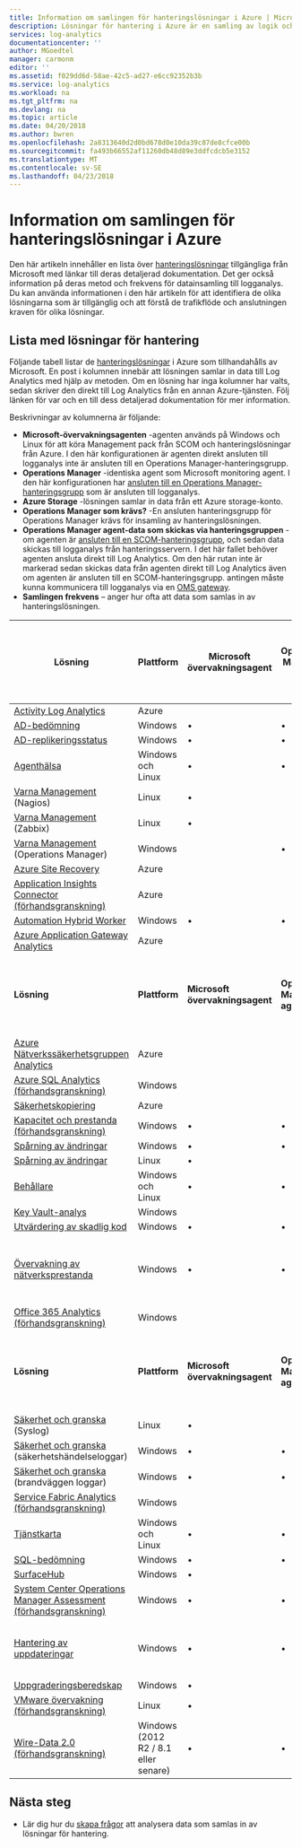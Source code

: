 ```yaml
---
title: Information om samlingen för hanteringslösningar i Azure | Microsoft Docs
description: Lösningar för hantering i Azure är en samling av logik och visualisering data förvärv regler som ger mått pivoteras runt ett specifikt problem.  Den här artikeln innehåller en lista över tillgängliga lösningar från Microsoft och information om deras metod och frekvens för datainsamling.
services: log-analytics
documentationcenter: ''
author: MGoedtel
manager: carmonm
editor: ''
ms.assetid: f029dd6d-58ae-42c5-ad27-e6cc92352b3b
ms.service: log-analytics
ms.workload: na
ms.tgt_pltfrm: na
ms.devlang: na
ms.topic: article
ms.date: 04/20/2018
ms.author: bwren
ms.openlocfilehash: 2a8313640d2d0bd678d0e10da39c87de8cfce00b
ms.sourcegitcommit: fa493b66552af11260db48d89e3ddfcdcb5e3152
ms.translationtype: MT
ms.contentlocale: sv-SE
ms.lasthandoff: 04/23/2018
---
```

# <a name="data-collection-details-for-management-solutions-in-azure"></a>Information om samlingen för hanteringslösningar i Azure
Den här artikeln innehåller en lista över [hanteringslösningar](monitoring-solutions.md) tillgängliga från Microsoft med länkar till deras detaljerad dokumentation.  Det ger också information på deras metod och frekvens för datainsamling till logganalys.  Du kan använda informationen i den här artikeln för att identifiera de olika lösningarna som är tillgänglig och att förstå de trafikflöde och anslutningen kraven för olika lösningar. 

## <a name="list-of-management-solutions"></a>Lista med lösningar för hantering

Följande tabell listar de [hanteringslösningar](monitoring-solutions.md) i Azure som tillhandahålls av Microsoft. En post i kolumnen innebär att lösningen samlar in data till Log Analytics med hjälp av metoden.  Om en lösning har inga kolumner har valts, sedan skriver den direkt till Log Analytics från en annan Azure-tjänsten. Följ länken för var och en till dess detaljerad dokumentation för mer information.

Beskrivningar av kolumnerna är följande:

- **Microsoft-övervakningsagenten** -agenten används på Windows och Linux för att köra Management pack från SCOM och hanteringslösningar från Azure. I den här konfigurationen är agenten direkt ansluten till logganalys inte är ansluten till en Operations Manager-hanteringsgrupp. 
- **Operations Manager** -identiska agent som Microsoft monitoring agent. I den här konfigurationen har [ansluten till en Operations Manager-hanteringsgrupp](../log-analytics/log-analytics-om-agents.md) som är ansluten till logganalys. 
-  **Azure Storage** -lösningen samlar in data från ett Azure storage-konto. 
- **Operations Manager som krävs?** -En ansluten hanteringsgrupp för Operations Manager krävs för insamling av hanteringslösningen. 
- **Operations Manager agent-data som skickas via hanteringsgruppen** - om agenten är [ansluten till en SCOM-hanteringsgrupp](../log-analytics/log-analytics-om-agents.md), och sedan data skickas till logganalys från hanteringsservern. I det här fallet behöver agenten ansluta direkt till Log Analytics. Om den här rutan inte är markerad sedan skickas data från agenten direkt till Log Analytics även om agenten är ansluten till en SCOM-hanteringsgrupp. antingen måste kunna kommunicera till logganalys via en [OMS gateway](../log-analytics/log-analytics-oms-gateway.md).
- **Samlingen frekvens** – anger hur ofta att data som samlas in av hanteringslösningen. 



| **Lösning** | **Plattform** | **Microsoft övervakningsagent** | **Operations Manager-agent** | **Azure Storage** | **Operations Manager som krävs?** | **Operations Manager agent-data som skickas via management-grupp** | **Frekvens för samlingen** |
| --- | --- | --- | --- | --- | --- | --- | --- |
| [Activity Log Analytics](../log-analytics/log-analytics-activity.md) | Azure | | | | | | på meddelande |
| [AD-bedömning](../log-analytics/log-analytics-ad-assessment.md) |Windows |&#8226; |&#8226; | | |&#8226; |7 dagar |
| [AD-replikeringsstatus](../log-analytics/log-analytics-ad-replication-status.md) |Windows |&#8226; |&#8226; | | |&#8226; |fem dagar |
| [Agenthälsa](../operations-management-suite/oms-solution-agenthealth.md) | Windows och Linux | &#8226; | &#8226; | | | &#8226; | 1 minut |
| [Varna Management](../log-analytics/log-analytics-solution-alert-management.md) (Nagios) |Linux |&#8226; | | | | |anländer |
| [Varna Management](../log-analytics/log-analytics-solution-alert-management.md) (Zabbix) |Linux |&#8226; | | | | |1 minut |
| [Varna Management](../log-analytics/log-analytics-solution-alert-management.md) (Operations Manager) |Windows | |&#8226; | |&#8226; |&#8226; |3 minuter |
| [Azure Site Recovery](../site-recovery/site-recovery-overview.md) | Azure | | | | | | Saknas |
| [Application Insights Connector (förhandsgranskning)](../log-analytics/log-analytics-app-insights-connector.md) | Azure | | | |  |  | på meddelande |
| [Automation Hybrid Worker](../automation/automation-hybrid-runbook-worker.md) | Windows | &#8226; | &#8226; |  |  |  | Saknas |
| [Azure Application Gateway Analytics](../log-analytics/log-analytics-azure-networking-analytics.md) | Azure |  |  |  |  |  | på meddelande |
| **Lösning** | **Plattform** | **Microsoft övervakningsagent** | **Operations Manager-agent** | **Azure Storage** | **Operations Manager som krävs?** | **Operations Manager agent-data som skickas via management-grupp** | **Frekvens för samlingen** |
| [Azure Nätverkssäkerhetsgruppen Analytics](../log-analytics/log-analytics-azure-networking-analytics.md) | Azure |  |  |  |  |  | på meddelande |
| [Azure SQL Analytics (förhandsgranskning)](../log-analytics/log-analytics-azure-sql.md) | Windows | | | | | | 10 minuter |
| [Säkerhetskopiering](../backup/backup-introduction-to-azure-backup.md) | Azure |  |  |  |  |  | Saknas |
| [Kapacitet och prestanda (förhandsgranskning)](../log-analytics/log-analytics-capacity.md) |Windows |&#8226; |&#8226; | | |&#8226; |anländer |
| [Spårning av ändringar](../log-analytics/log-analytics-change-tracking.md) |Windows |&#8226; |&#8226; | | |&#8226; |varje timme |
| [Spårning av ändringar](../log-analytics/log-analytics-change-tracking.md) |Linux |&#8226; | | | | |varje timme |
| [Behållare](../log-analytics/log-analytics-containers.md) | Windows och Linux | &#8226; | &#8226; |  |  |  | 3 minuter |
| [Key Vault-analys](../log-analytics/log-analytics-azure-key-vault.md) |Windows | | | | | |på meddelande |
| [Utvärdering av skadlig kod](../log-analytics/log-analytics-malware.md) |Windows |&#8226; |&#8226; | | |&#8226; |varje timme |
| [Övervakning av nätverksprestanda](../log-analytics/log-analytics-network-performance-monitor.md) | Windows | &#8226; | &#8226; |  |  |  | TCP-handskakningar på var femte sekund data skickas var 3: e minut |
| [Office 365 Analytics (förhandsgranskning)](../operations-management-suite/oms-solution-office-365.md) |Windows | | | | | |på meddelande |
| **Lösning** | **Plattform** | **Microsoft övervakningsagent** | **Operations Manager-agent** | **Azure Storage** | **Operations Manager som krävs?** | **Operations Manager agent-data som skickas via management-grupp** | **Frekvens för samlingen** |
| [Säkerhet och granska](../operations-management-suite/oms-security-getting-started.md) (Syslog) | Linux | &#8226; | | |  |  | anländer |
| [Säkerhet och granska](../operations-management-suite/oms-security-getting-started.md) (säkerhetshändelseloggar) |Windows |&#8226; |&#8226; |&#8226; |  |&#8226; | anländer |
| [Säkerhet och granska](../operations-management-suite/oms-security-getting-started.md) (brandväggen loggar) |Windows |&#8226; |&#8226; |  |  |  |anländer |
| [Service Fabric Analytics (förhandsgranskning)](../log-analytics/log-analytics-service-fabric.md) |Windows | | |&#8226; | | |5 minuter |
| [Tjänstkarta](../operations-management-suite/operations-management-suite-service-map.md) | Windows och Linux | &#8226; | &#8226; |  |  |  | 15 sekunder |
| [SQL-bedömning](../log-analytics/log-analytics-sql-assessment.md) |Windows |&#8226; |&#8226; | | |&#8226; |7 dagar |
| [SurfaceHub](../log-analytics/log-analytics-surface-hubs.md) |Windows |&#8226; | | | | |anländer |
| [System Center Operations Manager Assessment (förhandsgranskning)](../log-analytics/log-analytics-scom-assessment.md) | Windows | &#8226; | &#8226; |  |  | &#8226; | sju dagar |
| [Hantering av uppdateringar](../operations-management-suite/oms-solution-update-management.md) | Windows |&#8226; |&#8226; | | |&#8226; |minst 2 gånger per dag och 15 minuter efter installation av en uppdatering |
| [Uppgraderingsberedskap](https://docs.microsoft.com/windows/deployment/upgrade/upgrade-readiness-get-started) | Windows | &#8226; |  |  |  |  | 2 dagar |
| [VMware övervakning (förhandsgranskning)](../log-analytics/log-analytics-vmware.md) | Linux | &#8226; |  |  |  |  | 3 minuter |
| [Wire-Data 2.0 (förhandsgranskning)](../log-analytics/log-analytics-wire-data.md) |Windows (2012 R2 / 8.1 eller senare) |&#8226; |&#8226; | | | | 1 minut |




## <a name="next-steps"></a>Nästa steg
* Lär dig hur du [skapa frågor](../log-analytics/log-analytics-log-searches.md) att analysera data som samlas in av lösningar för hantering.
